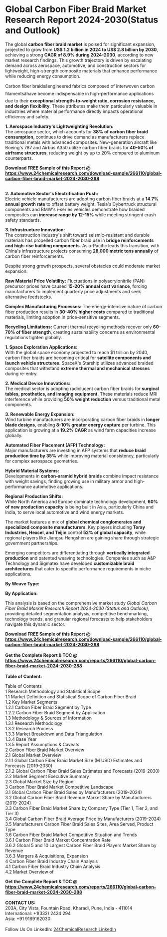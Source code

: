 <h1>Global Carbon Fiber Braid Market Research Report 2024-2030(Status and Outlook)</h1><p>The global <strong>carbon fiber braid market</strong> is poised for significant expansion, projected to grow from <strong>US$ 1.2 billion in 2024 to US$ 2.8 billion by 2030</strong>, achieving a strong <strong>CAGR of 8.9% during 2024-2030</strong>, according to new market research findings. This growth trajectory is driven by escalating demand across aerospace, automotive, and construction sectors for lightweight, high-strength composite materials that enhance performance while reducing energy consumption.</p><p>Carbon fiber braidsâengineered fabrics composed of interwoven carbon filamentsâhave become indispensable in high-performance applications due to their <strong>exceptional strength-to-weight ratio, corrosion resistance, and design flexibility</strong>. These attributes make them particularly valuable in industries where material performance directly impacts operational efficiency and safety.</p><p><strong>1. Aerospace Industry's Lightweighting Revolution:</strong><br>
The aerospace sector, which accounts for <strong>38% of carbon fiber braid consumption</strong>, continues to drive demand as manufacturers replace traditional metals with advanced composites. New-generation aircraft like Boeing's 787 and Airbus A350 utilize carbon fiber braids for <strong>40-50% of airframe structures</strong>, reducing weight by up to 20% compared to aluminum counterparts.</p><div><b>Download FREE Sample of this Report @ 
            <a href="https://www.24chemicalresearch.com/download-sample/266110/global-carbon-fiber-braid-market-2024-2030-288">
            https://www.24chemicalresearch.com/download-sample/266110/global-carbon-fiber-braid-market-2024-2030-288</a></b></div><br><p><strong>2. Automotive Sector's Electrification Push:</strong><br>
Electric vehicle manufacturers are adopting carbon fiber braids at a <strong>14.7% annual growth rate</strong> to offset battery weight. Tesla's Cybertruck structural components and BMW's i-series vehicles demonstrate how braided composites can <strong>increase range by 12-15%</strong> while meeting stringent crash safety standards.</p><p><strong>3. Infrastructure Innovation:</strong><br>
The construction industry's shift toward seismic-resistant and durable materials has propelled carbon fiber braid use in <strong>bridge reinforcements and high-rise building components</strong>. Asia-Pacific leads this transition, with China's infrastructure projects consuming <strong>28,000 metric tons annually</strong> of carbon fiber reinforcements.</p><p>Despite strong growth prospects, several obstacles could moderate market expansion:</p><p><strong>Raw Material Price Volatility:</strong> Fluctuations in polyacrylonitrile (PAN) precursor prices have caused <strong>15-20% annual cost variance</strong>, forcing manufacturers to implement quarterly price adjustments and seek alternative feedstocks.</p><p><strong>Complex Manufacturing Processes:</strong> The energy-intensive nature of carbon fiber production results in <strong>30-40% higher costs</strong> compared to traditional materials, limiting adoption in price-sensitive segments.</p><p><strong>Recycling Limitations:</strong> Current thermal recycling methods recover only <strong>60-70% of fiber strength</strong>, creating sustainability concerns as environmental regulations tighten globally.</p><p><strong>1. Space Exploration Applications:</strong><br>
With the global space economy projected to reach $1 trillion by 2040, carbon fiber braids are becoming critical for <strong>satellite components and launch vehicle structures</strong>. SpaceX's Starship utilizes advanced braided composites that withstand <strong>extreme thermal and mechanical stresses</strong> during re-entry.</p><p><strong>2. Medical Device Innovations:</strong><br>
The medical sector is adopting radiolucent carbon fiber braids for <strong>surgical tables, prosthetics, and imaging equipment</strong>. These materials reduce MRI interference while providing <strong>50% weight reduction</strong> versus traditional metal components.</p><p><strong>3. Renewable Energy Expansion:</strong><br>
Wind turbine manufacturers are incorporating carbon fiber braids in <strong>longer blade designs</strong>, enabling <strong>8-10% greater energy capture</strong> per turbine. This application is growing at a <strong>19.2% CAGR</strong> as wind farm capacities increase globally.</p><p><strong>Automated Fiber Placement (AFP) Technology:</strong><br>
	Major manufacturers are investing in AFP systems that <strong>reduce braid production time by 35%</strong> while improving material consistency, particularly for complex aerospace geometries.</p><p><strong>Hybrid Material Systems:</strong><br>
	Developments in <strong>carbon-aramid hybrid braids</strong> combine impact resistance with weight savings, finding growing use in military armor and high-performance automotive applications.</p><p><strong>Regional Production Shifts:</strong><br>
	While North America and Europe dominate technology development, <strong>60% of new production capacity</strong> is being built in Asia, particularly China and India, to serve local automotive and wind energy markets.</p><p>The market features a mix of <strong>global chemical conglomerates and specialized composite manufacturers</strong>. Key players including <strong>Toray Industries, Hexcel, and Teijin</strong> control <strong>52% of global capacity</strong>, while regional players like Jiangsu Hengshen are gaining share through strategic government partnerships.</p><p>Emerging competitors are differentiating through <strong>vertically integrated production</strong> and patented weaving technologies. Companies such as A&amp;P Technology and Sigmatex have developed <strong>customizable braid architectures</strong> that cater to specific performance requirements in niche applications.</p><p><strong>By Weave Type:</strong></p><p><strong>By Application:</strong></p><p>This analysis is based on the comprehensive market study <em>Global Carbon Fiber Braid Market Research Report 2024-2030 (Status and Outlook)</em>, providing detailed segmentation analysis, competitive benchmarking, technology trends, and granular regional forecasts to help stakeholders navigate this dynamic sector.</p><div><b>Download FREE Sample of this Report @ 
            <a href="https://www.24chemicalresearch.com/download-sample/266110/global-carbon-fiber-braid-market-2024-2030-288">
            https://www.24chemicalresearch.com/download-sample/266110/global-carbon-fiber-braid-market-2024-2030-288</a></b></div><br><div><b>Get the Complete Report & TOC @ 
            <a href="https://www.24chemicalresearch.com/reports/266110/global-carbon-fiber-braid-market-2024-2030-288">
            https://www.24chemicalresearch.com/reports/266110/global-carbon-fiber-braid-market-2024-2030-288</a></b></div><br>
            <b>Table of Content:</b><p>Table of Contents<br />
1 Research Methodology and Statistical Scope<br />
1.1 Market Definition and Statistical Scope of Carbon Fiber Braid<br />
1.2 Key Market Segments<br />
1.2.1 Carbon Fiber Braid Segment by Type<br />
1.2.2 Carbon Fiber Braid Segment by Application<br />
1.3 Methodology & Sources of Information<br />
1.3.1 Research Methodology<br />
1.3.2 Research Process<br />
1.3.3 Market Breakdown and Data Triangulation<br />
1.3.4 Base Year<br />
1.3.5 Report Assumptions & Caveats<br />
2 Carbon Fiber Braid Market Overview<br />
2.1 Global Market Overview<br />
2.1.1 Global Carbon Fiber Braid Market Size (M USD) Estimates and Forecasts (2019-2030)<br />
2.1.2 Global Carbon Fiber Braid Sales Estimates and Forecasts (2019-2030)<br />
2.2 Market Segment Executive Summary<br />
2.3 Global Market Size by Region<br />
3 Carbon Fiber Braid Market Competitive Landscape<br />
3.1 Global Carbon Fiber Braid Sales by Manufacturers (2019-2024)<br />
3.2 Global Carbon Fiber Braid Revenue Market Share by Manufacturers (2019-2024)<br />
3.3 Carbon Fiber Braid Market Share by Company Type (Tier 1, Tier 2, and Tier 3)<br />
3.4 Global Carbon Fiber Braid Average Price by Manufacturers (2019-2024)<br />
3.5 Manufacturers Carbon Fiber Braid Sales Sites, Area Served, Product Type<br />
3.6 Carbon Fiber Braid Market Competitive Situation and Trends<br />
3.6.1 Carbon Fiber Braid Market Concentration Rate<br />
3.6.2 Global 5 and 10 Largest Carbon Fiber Braid Players Market Share by Revenue<br />
3.6.3 Mergers & Acquisitions, Expansion<br />
4 Carbon Fiber Braid Industry Chain Analysis<br />
4.1 Carbon Fiber Braid Industry Chain Analysis<br />
4.2 Market Overview of</p><div><b>Get the Complete Report & TOC @ 
            <a href="https://www.24chemicalresearch.com/reports/266110/global-carbon-fiber-braid-market-2024-2030-288">
            https://www.24chemicalresearch.com/reports/266110/global-carbon-fiber-braid-market-2024-2030-288</a></b></div><br><b>CONTACT US:</b><br>
            203A, City Vista, Fountain Road, Kharadi, Pune, India - 411014<br>
            International: +1(332) 2424 294<br>
            Asia: +91 9169162030 <br><br>
            Follow Us On LinkedIn: <a href="https://www.linkedin.com/company/24chemicalresearch/">24ChemicalResearch LinkedIn</a>
